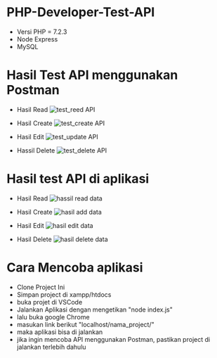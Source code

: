 # PHP-Developer-Test-API

* Versi PHP = 7.2.3
* Node Express
* MySQL


# Hasil Test API menggunakan Postman
* Hasil Read
![test_reed API](https://user-images.githubusercontent.com/92254494/151083627-9b0b72e8-dd5e-401b-a495-56a3ca56f4d5.PNG)

* Hasil Create
![test_create API](https://user-images.githubusercontent.com/92254494/151083682-8eeb0701-0e16-4356-b763-a44eb4634d66.PNG)

* Hasil Edit
![test_update API](https://user-images.githubusercontent.com/92254494/151083706-94bdd220-684d-420f-bb46-a0ee0c69cd91.PNG)

* Hassil Delete
![test_delete API](https://user-images.githubusercontent.com/92254494/151083731-706433c9-9a58-49f0-b80c-078c662b3086.PNG)

# Hasil test API di aplikasi
* Hasil Read
![hassil read data](https://user-images.githubusercontent.com/92254494/151083812-76c93eff-a477-4591-9697-9193e9063ef6.PNG)


* Hasil Create
![hasil add data](https://user-images.githubusercontent.com/92254494/151083833-8bed2714-6f00-4385-8aef-d9f598de5204.PNG)


* Hasil Edit
![hasil edit data](https://user-images.githubusercontent.com/92254494/151083861-047ecdde-d82f-4d58-99f7-11ebd3375fd2.PNG)


* Hasil Delete
![hasil delete data](https://user-images.githubusercontent.com/92254494/151083869-69b5c259-b929-4526-b7da-7717abfd5414.PNG)

# Cara Mencoba aplikasi
* Clone Project Ini
* Simpan project di xampp/htdocs
* buka projet di VSCode
* Jalankan Aplikasi dengan mengetikan "node index.js"
* lalu buka google Chrome
* masukan link berikut "localhost/nama_project/"
* maka aplikasi bisa di jalankan
* jika ingin mencoba API menggunakan Postman, pastikan project di jalankan terlebih dahulu
